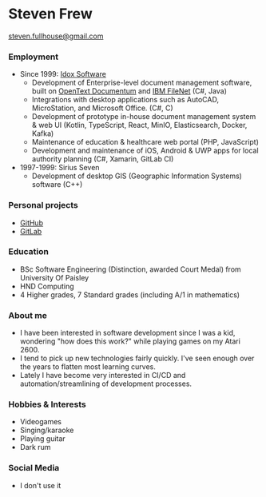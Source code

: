 # Steven Frew
steven.fullhouse@gmail.com

### Employment
* Since 1999: [Idox Software](https://www.idoxgroup.com/)
  * Development of Enterprise-level document management software, built on [OpenText Documentum](https://www.opentext.com/products-and-solutions/products/enterprise-content-management/documentum-platform) and [IBM FileNet](https://www.ibm.com/uk-en/products/filenet-content-manager) (C#, Java)
  * Integrations with desktop applications such as AutoCAD, MicroStation, and Microsoft Office. (C#, C)
  * Development of prototype in-house document management system & web UI (Kotlin, TypeScript, React, MinIO, Elasticsearch, Docker, Kafka)
  * Maintenance of education & healthcare web portal (PHP, JavaScript)
  * Development and maintenance of iOS, Android & UWP apps for local authority planning (C#, Xamarin, GitLab CI)
* 1997-1999: Sirius Seven
  * Development of desktop GIS (Geographic Information Systems) software (C++)

### Personal projects
* [GitHub](https://github.com/peeveen?tab=repositories)
* [GitLab](https://gitlab.com/users/peeveen/projects)

### Education
* BSc Software Engineering (Distinction, awarded Court Medal) from University Of Paisley
* HND Computing
* 4 Higher grades, 7 Standard grades (including A/1 in mathematics)

### About me
* I have been interested in software development since I was a kid, wondering "how does this work?" while playing games on my Atari 2600.
* I tend to pick up new technologies fairly quickly. I've seen enough over the years to flatten most learning curves.
* Lately I have become very interested in CI/CD and automation/streamlining of development processes.

### Hobbies & Interests
* Videogames
* Singing/karaoke
* Playing guitar
* Dark rum

### Social Media
* I don't use it
